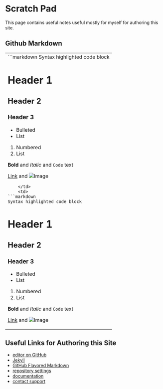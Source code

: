 # Scratch Pad

This page contains useful notes useful mostly for myself for authoring
this site.

## Github Markdown

<table>
  <tr>
    <td>
```markdown
Syntax highlighted code block

# Header 1
## Header 2
### Header 3

- Bulleted
- List

1. Numbered
2. List

**Bold** and _Italic_ and `Code` text

[Link](url) and ![Image](src)
```
    </td>
    <td>
```markdown
Syntax highlighted code block
```
# Header 1
## Header 2
### Header 3

- Bulleted
- List

1. Numbered
2. List

**Bold** and _Italic_ and `Code` text

[Link](url) and ![Image](src)
    </td>
  </tr>
</table>

## Useful Links for Authoring this Site

- [editor on GitHub](https://github.com/soundpaint/soundpaint.github.io/edit/master/README.md)
- [Jekyll](https://jekyllrb.com/)
- [GitHub Flavored Markdown](https://guides.github.com/features/mastering-markdown/)
- [repository settings](https://github.com/soundpaint/soundpaint.github.io/settings)
- [documentation](https://help.github.com/categories/github-pages-basics/)
- [contact support](https://github.com/contact)
